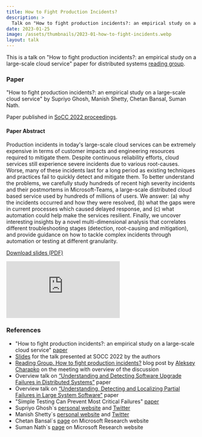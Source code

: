 ```yaml
---
title: How to Fight Production Incidents?
description: >
  Talk on "How to fight production incidents?: an empirical study on a large-scale cloud service" paper for distributed systems reading group.
date: 2023-01-25
image: /assets/thumbnails/2023-01-how-to-fight-incidents.webp
layout: talk
---
```


This is a talk on "How to fight production incidents?: an empirical study on a large-scale cloud service"
paper for distributed systems [reading group](http://charap.co/category/reading-group/). 

### Paper
"How to fight production incidents?: an empirical study on a large-scale cloud service" 
by Supriyo Ghosh, Manish Shetty, Chetan Bansal, Suman Nath.

Paper published in [SoCC 2022 proceedings](https://dl.acm.org/doi/proceedings/10.1145/3542929).

#### Paper Abstract
Production incidents in today's large-scale cloud services can be extremely expensive in terms of customer 
impacts and engineering resources required to mitigate them. Despite continuous reliability efforts, 
cloud services still experience severe incidents due to various root-causes. Worse, many of these 
incidents last for a long period as existing techniques and practices fail to quickly detect and 
mitigate them. To better understand the problems, we carefully study hundreds of recent high severity 
incidents and their postmortems in Microsoft-Teams, a large-scale distributed cloud based service used 
by hundreds of millions of users. We answer: (a) why the incidents occurred and how they were resolved, 
(b) what the gaps were in current processes which caused delayed response, and (c) what automation could 
help make the services resilient. Finally, we uncover interesting insights by a novel multi-dimensional 
analysis that correlates different troubleshooting stages (detection, root-causing and mitigation), 
and provide guidance on how to tackle complex incidents through automation or testing at different granularity.

[Download slides (PDF)](/assets/talks/2023-01-how-to-fight-production-incidents.pdf)

<div class="video-container">
<script defer class="speakerdeck-embed" data-id="81e6da6877c5410eb0780b44698f11b0" data-ratio="1.77777777777778" src="//speakerdeck.com/assets/embed.js"></script>
</div>

<div class="video-container">
<iframe src="https://www.youtube.com/embed/j6Z-TawfQns" loading="lazy" frameborder="0" allowfullscreen></iframe>
</div>

### References
 - "How to fight production incidents?: an empirical study on a large-scale cloud service" [paper](https://dl.acm.org/doi/10.1145/3542929.3563482)
 - [Slides](https://acmsocc.org/2022/assets/slides/95.pdf) for the talk presented at SOCC 2022 by the authors
 - [Reading Group. How to fight production incidents?](http://charap.co/reading-group-how-to-fight-production-incidents-an-empirical-study-on-a-large-scale-cloud-service/) 
blog post by [Aleksey Charapko](http://charap.co/about-me/) on the meeting with overview of the discussion
 - Overview talk on [“Understanding and Detecting Software Upgrade Failures in Distributed Systems”](/talks/2022-09-upgrade-failures-in-distributed-systems/) paper
 - Overview talk on [“Understanding, Detecting and Localizing Partial Failures in Large System Software”](/talks/2022-05-understanding-partial-failures/) paper
 - "Simple Testing Can Prevent Most Critical Failures" [paper](https://www.usenix.org/conference/osdi14/technical-sessions/presentation/yuan)
 - Supriyo Ghosh`s [personal website](https://sites.google.com/site/supriyophdsmu/) and [Twitter](https://mobile.twitter.com/supriyo_ai)
 - Manish Shetty`s [personal website](https://manishshettym.github.io/) and [Twitter](https://mobile.twitter.com/slimshetty_)
 - Chetan Bansal`s [page](https://www.microsoft.com/en-us/research/people/chetanb/) on Microsoft Research website
 - Suman Nath`s [page](https://www.microsoft.com/en-us/research/people/sumann/) on Microsoft Research website
